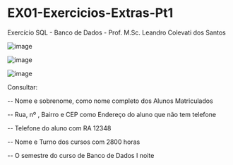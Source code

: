 # EX01-Exercicios-Extras-Pt1
Exercício SQL - Banco de Dados - Prof. M.Sc. Leandro Colevati dos Santos

![image](https://github.com/DaviQzR/EX01-Exercicios-Extras-Pt1/assets/125469425/e5b38c00-5e51-46a9-b438-d6265144c189)

![image](https://github.com/DaviQzR/EX01-Exercicios-Extras-Pt1/assets/125469425/7211b3af-c5eb-4f44-8e9f-724e1bd7eb3b)

![image](https://github.com/DaviQzR/EX01-Exercicios-Extras-Pt1/assets/125469425/0df0b0d0-6f73-4dbf-afc1-4de58ec27901)


Consultar:

-- Nome e sobrenome, como nome completo dos Alunos Matriculados

-- Rua, nº , Bairro e CEP como Endereço do aluno que não tem telefone

-- Telefone do aluno com RA 12348

-- Nome e Turno dos cursos com 2800 horas

-- O semestre do curso de Banco de Dados I noite

